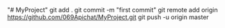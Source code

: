 "# MyProject" 
git add . 
git commit -m "first commit"
git remote add origin https://github.com/069Apichat/MyProject.git
git push -u origin master